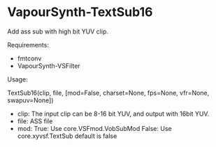 # VapourSynth-TextSub16

Add ass sub with high bit YUV clip.

Requirements:
* fmtconv
* VapourSynth-VSFilter

Usage:

TextSub16(clip, file, [mod=False, charset=None, fps=None, vfr=None, swapuv=None])
* clip: The input clip can be 8-16 bit YUV, and output with 16bit YUV.
* file: ASS file
* mod:   True: Use core.VSFmod.VobSubMod
         False: Use core.xyvsf.TextSub
  default is false
